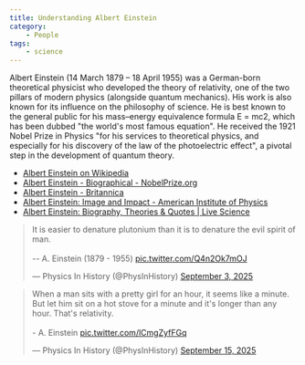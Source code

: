 ```yaml
---
title: Understanding Albert Einstein
category:
    - People
tags:
    - science
---
```


Albert Einstein (14 March 1879 – 18 April 1955) was a German-born theoretical physicist who developed the theory of relativity, one of the two pillars of modern physics (alongside quantum mechanics). His work is also known for its influence on the philosophy of science. He is best known to the general public for his mass–energy equivalence formula E = mc2, which has been dubbed "the world's most famous equation". He received the 1921 Nobel Prize in Physics "for his services to theoretical physics, and especially for his discovery of the law of the photoelectric effect", a pivotal step in the development of quantum theory.

<ul class="list-unstyled">
<li><a href="https://en.wikipedia.org/wiki/Albert_Einstein">Albert Einstein on Wikipedia</a></li>
<li><a href="https://www.nobelprize.org/prizes/physics/1921/einstein/biographical/">Albert Einstein - Biographical - NobelPrize.org</a></li>
<li><a href="https://www.britannica.com/biography/Albert-Einstein">Albert Einstein - Britannica</a></li>
<li><a href="https://history.aip.org/history/exhibits/einstein/">Albert Einstein: Image and Impact - American Institute of Physics</a></li>
<li><a href="https://www.livescience.com/2853-albert-einstein.html">Albert Einstein: Biography, Theories & Quotes | Live Science</a></li>
</ul>

<blockquote class="twitter-tweet"><p lang="en" dir="ltr">It is easier to denature plutonium than it is to denature the evil spirit of man.<br><br>-- A. Einstein (1879 - 1955) <a href="https://t.co/Q4n2Ok7mOJ">pic.twitter.com/Q4n2Ok7mOJ</a></p>&mdash; Physics In History (@PhysInHistory) <a href="https://twitter.com/PhysInHistory/status/1963186283481625034?ref_src=twsrc%5Etfw">September 3, 2025</a></blockquote> <script async src="https://platform.twitter.com/widgets.js" charset="utf-8"></script>

<blockquote class="twitter-tweet"><p lang="en" dir="ltr">When a man sits with a pretty girl for an hour, it seems like a minute. But let him sit on a hot stove for a minute and it&#39;s longer than any hour. That&#39;s relativity.<br><br>- A. Einstein <a href="https://t.co/lCmgZyfFGq">pic.twitter.com/lCmgZyfFGq</a></p>&mdash; Physics In History (@PhysInHistory) <a href="https://twitter.com/PhysInHistory/status/1967551517076132010?ref_src=twsrc%5Etfw">September 15, 2025</a></blockquote> <script async src="https://platform.twitter.com/widgets.js" charset="utf-8"></script>